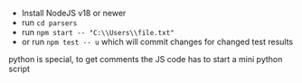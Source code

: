 - Install NodeJS v18 or newer
- run `cd parsers`
- run `npm start -- "C:\\Users\\file.txt"`
- or run `npm test -- u` which will commit changes for changed test results

python is special, to get comments the JS code has to start a mini python script

